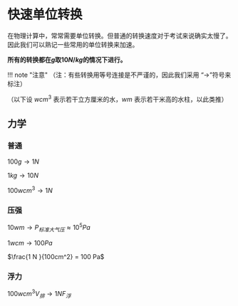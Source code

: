 
# 快速单位转换

在物理计算中，常常需要单位转换。但普通的转换速度对于考试来说确实太慢了。因此我们可以熟记一些常用的单位转换来加速。

**所有的转换都在$g$取$10N/kg$的情况下进行。**

!!! note "注意"
    （注：有些转换用等号连接是不严谨的，因此我们采用 “$\rightarrow$”符号来标注）

（以下设 $wcm^3$ 表示若干立方厘米的水，$wm$ 表示若干米高的水柱，以此类推）

## 力学
### 普通

$100 g \rightarrow 1 N$

$1 kg \rightarrow 10 N$

$100 wcm^3 \rightarrow 1 N$

### 压强

$10 wm \rightarrow P_{标准大气压} \approx 10^5 Pa$

$1 wcm \rightarrow 100 Pa$

$\frac{1 N }{100cm^2} = 100 Pa$

### 浮力

$100 wcm^3 V_{排} \rightarrow 1N F_{浮}$
